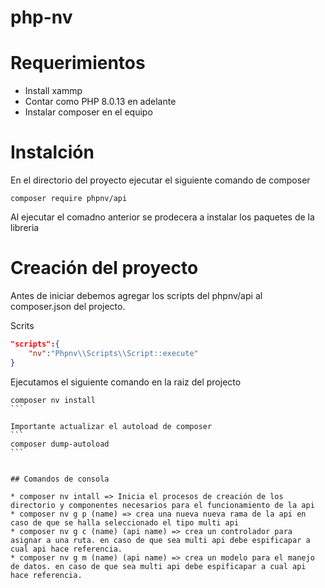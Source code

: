 # php-nv

# Requerimientos
* Install xammp
* Contar como PHP 8.0.13 en adelante
* Instalar composer en el equipo

# Instalción

En el directorio del proyecto ejecutar el siguiente comando de composer
```
composer require phpnv/api
```

Al ejecutar el comadno anterior se prodecera a instalar los paquetes de la libreria



# Creación del proyecto
Antes de iniciar debemos agregar los scripts del phpnv/api al composer.json del projecto.

Scrits
```JSON
"scripts":{
    "nv":"Phpnv\\Scripts\\Script::execute"
}
```

Ejecutamos el siguiente comando en la raiz del projecto
````
composer nv install
```

Importante actualizar el autoload de composer
```
composer dump-autoload
```


## Comandos de consola

* composer nv intall => Inicia el procesos de creación de los directorio y componentes necesarios para el funcionamiento de la api
* composer nv g p (name) => crea una nueva nueva rama de la api en caso de que se halla seleccionado el tipo multi api
* composer nv g c (name) (api name) => crea un controlador para asignar a una ruta. en caso de que sea multi api debe espificapar a cual api hace referencia.
* composer nv g m (name) (api name) => crea un modelo para el manejo de datos. en caso de que sea multi api debe espificapar a cual api hace referencia.